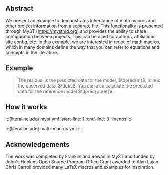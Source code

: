 ## Abstract

We present an example to demonstrates inheritance of math macros and other project information from a separate file. This functionality is presented through MyST (https://mystmd.org) and provides the ability to share configuration between projects. This can be used for authors, affiliations site config, etc. In this example, we are interested in reuse of math macros, which in many domains define the way that you can refer to equations and concepts in the literature.

## Example

> The residual is the predicted data for the model, $\dpred{m}$, minus the observed data, $\dobs$. You can also calculate the predicted data for the reference model $\dpred{\mref}$.

## How it works

:::{literalinclude} myst.yml
:start-line: 1
:end-line: 3
:linenos:
:::

:::{literalinclude} math-macros.yml
:::

## Acknowledgements

The work was completed by Franklin and Rowan in MyST and funded by John's Hopkins Open Source Program Office Grant awarded to Alan Lujan.
Chris Carroll provided many LaTeX macros and examples for inspiration.
